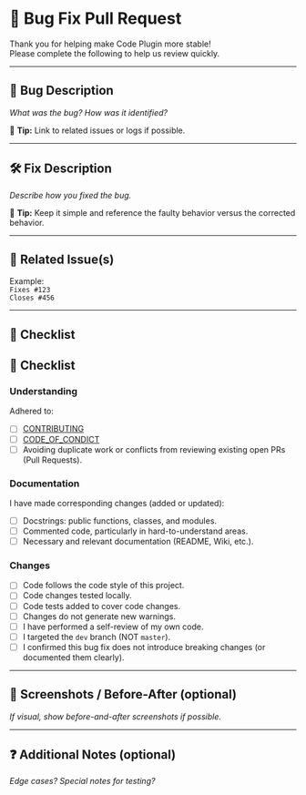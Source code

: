 # 🐞 Bug Fix Pull Request

Thank you for helping make Code Plugin more stable!  
Please complete the following to help us review quickly.

---

## 🐛 Bug Description

_What was the bug? How was it identified?_

📎 **Tip:** Link to related issues or logs if possible.

---

## 🛠️ Fix Description

_Describe how you fixed the bug._

🔧 **Tip:** Keep it simple and reference the faulty behavior versus the corrected behavior.

---

## 🔗 Related Issue(s)
<!--- If fixing a bug, there should be an issue describing it with steps to reproduce. -->
<!--- Please link to the issue here. -->

Example:  
`Fixes #123`  
`Closes #456`

---

## 🧪 Checklist
## 🧪 Checklist
<!--- Go over all the following points, and put an `x` in all the boxes that apply. -->

### Understanding

Adhered to:

- [ ] [CONTRIBUTING](https://github.com/RampantLions/coder_plugin/blob/master/.github/CONTRIBUTING.md)
- [ ] [CODE_OF_CONDICT](https://github.com/RampantLions/coder_plugin/blob/master/.github/CODE_OF_CONDICT.md)
- [ ] Avoiding duplicate work or conflicts from reviewing existing open PRs (Pull Requests).

### Documentation

I have made corresponding changes (added or updated):

- [ ] Docstrings: public functions, classes, and modules.
- [ ] Commented code, particularly in hard-to-understand areas.
- [ ] Necessary and relevant documentation (README, Wiki, etc.).

### Changes
- [ ] Code follows the code style of this project.
- [ ] Code changes tested locally.
- [ ] Code tests added to cover code changes.
- [ ] Changes do not generate new warnings.
- [ ] I have performed a self-review of my own code.
- [ ] I targeted the `dev` branch (NOT `master`).
- [ ] I confirmed this bug fix does not introduce breaking changes (or documented them clearly).

---

## 📸 Screenshots / Before-After (optional)

_If visual, show before-and-after screenshots if possible._

---

## ❓ Additional Notes (optional)

_Edge cases? Special notes for testing?_


